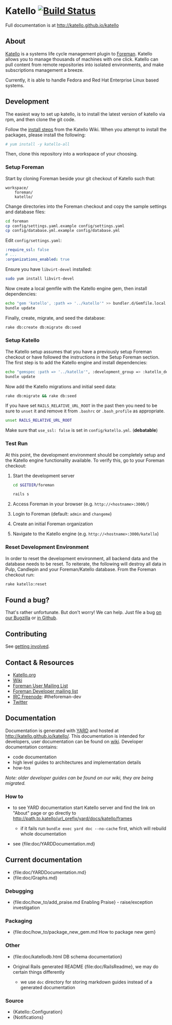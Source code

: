 # Katello [![Build Status](https://travis-ci.org/Katello/katello.png?branch=master)](https://travis-ci.org/Katello/katello)

Full documentation is at http://katello.github.io/katello

## About

[Katello](http://www.katello.org) is a systems life cycle management
plugin to [Foreman](http://www.theforeman.org). Katello allows you to manage
thousands of machines with one click. Katello can pull content
from remote repositories into isolated environments, and make subscriptions
management a breeze.

Currently, it is able to handle Fedora and Red Hat Enterprise
Linux based systems.

## Development

The easiest way to set up katello, is to install the latest version of katello
via rpm, and then clone the git code.

Follow the [install steps](https://fedorahosted.org/katello/wiki/Install) from
the Katello Wiki. When you attempt to install the packages, please install the
following:

```bash
# yum install -y katello-all
```

Then, clone this repository into a workspace of your choosing.

### Setup Foreman

Start by cloning Foreman beside your git checkout of Katello such that:

```
workspace/
    foreman/
    katello/
```

Change directories into the Foreman checkout and copy the sample settings and database files:

```bash
cd foreman
cp config/settings.yaml.example config/settings.yaml
cp config/database.yml.example config/database.yml
```

Edit `config/settings.yaml`:

```yml
:require_ssl: false
# ...
:organizations_enabled: true
```

Ensure you have ```libvirt-devel``` installed:

```bash
sudo yum install libvirt-devel
```

Now create a local gemfile with the Katello engine gem, then install dependencies:

```bash
echo "gem 'katello', :path => '../katello'" >> bundler.d/Gemfile.local.rb
bundle update
```

Finally, create, migrate, and seed the database:

```bash
rake db:create db:migrate db:seed
```

### Setup Katello

The Katello setup assumes that you have a previously setup Foreman checkout or have followed the instructions in the Setup Foreman section. The first step is to add the Katello engine and install dependencies:

```bash
echo "gemspec :path => '../katello'", :development_group => :katello_dev >> bundler.d/Gemfile.local.rb
bundle update
```

Now add the Katello migrations and initial seed data:

```bash
rake db:migrate && rake db:seed
```

If you have set ```RAILS_RELATIVE_URL_ROOT``` in the past then you need to be sure to ```unset``` it and remove it from ```.bashrc``` or ```.bash_profile``` as appropriate.

```bash
unset RAILS_RELATIVE_URL_ROOT
```

Make sure that `use_ssl: false` is set in `config/katello.yml`. (**debatable**)

### Test Run

At this point, the development environment should be completely setup and the Katello engine functionality available. To verify this, go to your Foreman checkout:

1. Start the development server

    ```bash
    cd $GITDIR/foreman

    rails s
    ```

2. Access Foreman in your browser (e.g. `http://<hostname>:3000/`)
3. Login to Foreman (default: `admin` and `changeme`)
4. Create an initial Foreman organization
5. Navigate to the Katello engine (e.g. `http://<hostname>:3000/katello`)

### Reset Development Environment

In order to reset the development environment, all backend data and the database needs to be reset. To reiterate, the following will destroy all data in Pulp, Candlepin and your Foreman/Katello database. From the Foreman checkout run:

```bash
rake katello:reset
```

## Found a bug?

That's rather unfortunate. But don't worry! We can help. Just file a bug
[on our Bugzilla](https://bugzilla.redhat.com/enter_bug.cgi?product=Katello) or
[in Github](https://github.com/Katello/katello/issues).


## Contributing

See [getting involved](http://www.katello.org/get-involved/).

## Contact & Resources

 * [Katello.org](http://katello.org)
 * [Wiki](https://fedorahosted.org/katello/wiki)
 * [Foreman User Mailing List](https://groups.google.com/forum/?fromgroups#!forum/foreman-users)
 * [Foreman Developer mailing list](https://groups.google.com/forum/?fromgroups#!forum/foreman-dev)
 * [IRC Freenode](http://freenode.net/using_the_network.shtml): #theforeman-dev
 * [Twitter](https://twitter.com/Katello_Project)

## Documentation

Documentation is generated with [YARD](http://yardoc.org/) and hosted at <http://katello.github.io/katello/>.
This documentation is intended for developers, user documentation can be found on
[wiki](https://fedorahosted.org/katello/). Developer documentation contains:

-   code documentation
-   high level guides to architectures and implementation details
-   how-tos

*Note: older developer guides can be found on our wiki, they are being migrated.*

### How to

-   to see YARD documentation start Katello server and find the link on "About" page or go directly to
    <http://path.to.katello/url_prefix/yard/docs/katello/frames>

    -   if it fails run `bundle exec yard doc --no-cache` first, which will rebuild whole documentation

-   see {file:doc/YARDDocumentation.md}

## Current documentation

-   {file:doc/YARDDocumentation.md}
-   {file:doc/Graphs.md}

### Debugging

-   {file:doc/how_to/add_praise.md Enabling Praise} - raise/exception investigation

### Packaging

-   {file:doc/how_to/package_new_gem.md How to package new gem}

### Other

-   {file:doc/katellodb.html DB schema documentation}
-   Original Rails generated README {file:doc/RailsReadme}, we may do certain things differently

    -   we use `doc` directory for storing markdown guides instead of a generated documentation

### Source

-   {Katello::Configuration}
-   {Notifications}

